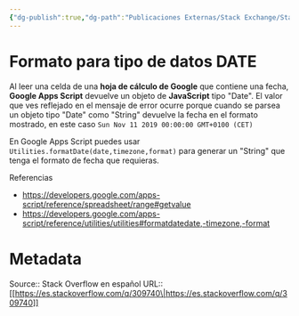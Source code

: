 ```yaml
---
{"dg-publish":true,"dg-path":"Publicaciones Externas/Stack Exchange/Stack Overflow en español/es.stackoverflow.com-309740.md","permalink":"/publicaciones-externas/stack-exchange/stack-overflow-en-espanol/es-stackoverflow-com-309740/","title":"Formato para tipo de datos DATE","hide":true,"noteIcon":"\"0\"","created":"2024-04-03T12:49:10.417-06:00","updated":"2024-04-05T16:43:56.284-06:00"}
---
```


# Formato para tipo de datos DATE

Al leer una celda de una **hoja de cálculo de Google** que contiene una fecha, **Google Apps Script** devuelve un objeto de **JavaScript** tipo "Date". El valor que ves reflejado en el mensaje de error ocurre porque cuando se parsea un objeto tipo "Date" como "String" devuelve la fecha en el formato mostrado, en este caso `Sun Nov 11 2019 00:00:00 GMT+0100 (CET)`

En Google Apps Script puedes usar `Utilities.formatDate(date,timezone,format)` para generar un "String" que tenga el formato de fecha que requieras.

Referencias

- https://developers.google.com/apps-script/reference/spreadsheet/range#getvalue
- https://developers.google.com/apps-script/reference/utilities/utilities#formatdatedate,-timezone,-format

# Metadata
Source:: Stack Overflow en español
URL:: [[https://es.stackoverflow.com/q/309740\|https://es.stackoverflow.com/q/309740]]

